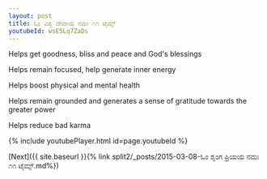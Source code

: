 ```yaml
---
layout: post
title: ಓಂ ವಿಶ್ವ ದೇವಾಯ ನಮಃ ೧೧ ಟೈಮ್ಸ್
youtubeId: wsE5Lq7ZaDs
---
```

 
 
Helps get goodness, bliss and peace and God's blessings
 
Helps remain focused, help generate inner energy 
 
Helps boost physical and mental health 
 
Helps remain grounded and generates a sense of gratitude towards the greater power 
 
Helps reduce bad karma
 
 
 
 


{% include youtubePlayer.html id=page.youtubeId %}
 
[Next]({{ site.baseurl }}{% link  split2/_posts/2015-03-08-ಓಂ ಶೃಂಗ ಪ್ರಿಯಯ ನಮಃ ೧೧ ಟೈಮ್ಸ್.md%})
 

